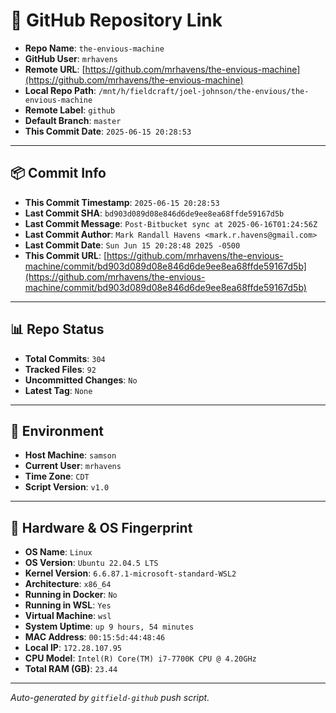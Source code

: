 # 🔗 GitHub Repository Link

- **Repo Name**: `the-envious-machine`
- **GitHub User**: `mrhavens`
- **Remote URL**: [https://github.com/mrhavens/the-envious-machine](https://github.com/mrhavens/the-envious-machine)
- **Local Repo Path**: `/mnt/h/fieldcraft/joel-johnson/the-envious/the-envious-machine`
- **Remote Label**: `github`
- **Default Branch**: `master`
- **This Commit Date**: `2025-06-15 20:28:53`

---

## 📦 Commit Info

- **This Commit Timestamp**: `2025-06-15 20:28:53`
- **Last Commit SHA**: `bd903d089d08e846d6de9ee8ea68ffde59167d5b`
- **Last Commit Message**: `Post-Bitbucket sync at 2025-06-16T01:24:56Z`
- **Last Commit Author**: `Mark Randall Havens <mark.r.havens@gmail.com>`
- **Last Commit Date**: `Sun Jun 15 20:28:48 2025 -0500`
- **This Commit URL**: [https://github.com/mrhavens/the-envious-machine/commit/bd903d089d08e846d6de9ee8ea68ffde59167d5b](https://github.com/mrhavens/the-envious-machine/commit/bd903d089d08e846d6de9ee8ea68ffde59167d5b)

---

## 📊 Repo Status

- **Total Commits**: `304`
- **Tracked Files**: `92`
- **Uncommitted Changes**: `No`
- **Latest Tag**: `None`

---

## 🧭 Environment

- **Host Machine**: `samson`
- **Current User**: `mrhavens`
- **Time Zone**: `CDT`
- **Script Version**: `v1.0`

---

## 🧬 Hardware & OS Fingerprint

- **OS Name**: `Linux`
- **OS Version**: `Ubuntu 22.04.5 LTS`
- **Kernel Version**: `6.6.87.1-microsoft-standard-WSL2`
- **Architecture**: `x86_64`
- **Running in Docker**: `No`
- **Running in WSL**: `Yes`
- **Virtual Machine**: `wsl`
- **System Uptime**: `up 9 hours, 54 minutes`
- **MAC Address**: `00:15:5d:44:48:46`
- **Local IP**: `172.28.107.95`
- **CPU Model**: `Intel(R) Core(TM) i7-7700K CPU @ 4.20GHz`
- **Total RAM (GB)**: `23.44`

---

_Auto-generated by `gitfield-github` push script._
